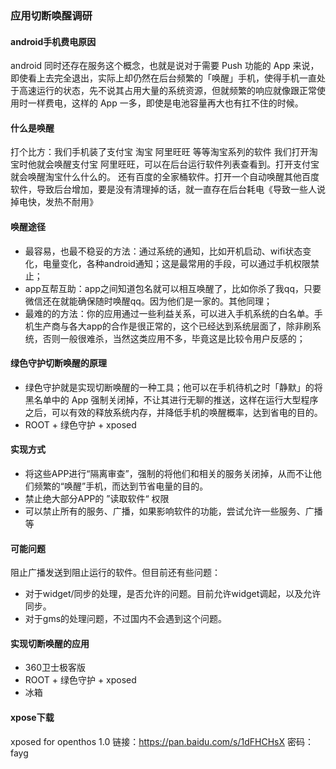 ### 应用切断唤醒调研

#### android手机费电原因
android 同时还存在服务这个概念，也就是说对于需要 Push 功能的 App 来说，即使看上去完全退出，实际上却仍然在后台频繁的「唤醒」手机，使得手机一直处于高速运行的状态，先不说其占用大量的系统资源，但就频繁的响应就像跟正常使用时一样费电，这样的 App 一多，即使是电池容量再大也有扛不住的时候。

#### 什么是唤醒

打个比方：我们手机装了支付宝 淘宝 阿里旺旺 等等淘宝系列的软件
我们打开淘宝时他就会唤醒支付宝 阿里旺旺，可以在后台运行软件列表查看到。打开支付宝就会唤醒淘宝什么什么的。
还有百度的全家桶软件。打开一个自动唤醒其他百度软件，导致后台增加，要是没有清理掉的话，就一直存在后台耗电《导致一些人说掉电快，发热不耐用》

#### 唤醒途径
- 最容易，也最不稳妥的方法：通过系统的通知，比如开机启动、wifi状态变化，电量变化，各种android通知；这是最常用的手段，可以通过手机权限禁止；
- app互帮互助：app之间知道包名就可以相互唤醒了，比如你杀了我qq，只要微信还在就能确保随时唤醒qq。因为他们是一家的。其他同理；
- 最难的的方法：你的应用通过一些利益关系，可以进入手机系统的白名单。手机生产商与各大app的合作是很正常的，这个已经达到系统层面了，除非刷系统，否则一般很难杀，当然这类应用不多，毕竟这是比较令用户反感的；

#### 绿色守护切断唤醒的原理

-  绿色守护就是实现切断唤醒的一种工具；他可以在手机待机之时「静默」的将黑名单中的 App 强制关闭掉，不让其进行无聊的推送，这样在运行大型程序之后，可以有效的释放系统内存，并降低手机的唤醒概率，达到省电的目的。
-  ROOT + 绿色守护 + xposed

#### 实现方式

-  将这些APP进行“隔离审查”，强制的将他们和相关的服务关闭掉，从而不让他们频繁的“唤醒”手机，而达到节省电量的目的。
-  禁止绝大部分APP的 ”读取软件“ 权限
-  可以禁止所有的服务、广播，如果影响软件的功能，尝试允许一些服务、广播等

#### 可能问题

阻止广播发送到阻止运行的软件。但目前还有些问题：
- 对于widget/同步的处理，是否允许的问题。目前允许widget调起，以及允许同步。
- 对于gms的处理问题，不过国内不会遇到这个问题。

#### 实现切断唤醒的应用

-  360卫士极客版
-  ROOT + 绿色守护 + xposed
-  冰箱

#### xpose下载
xposed for openthos 1.0 链接：https://pan.baidu.com/s/1dFHCHsX 密码：fayg
